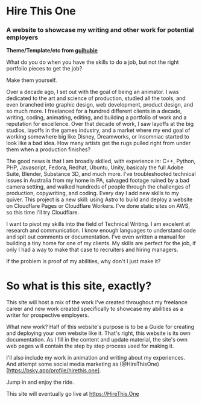 # Hire This One
### A website to showcase my writing and other work for potential employers
**Theme/Template/etc from [guihubie](https://github.com/guihubie/free-astro-templat)**




What do you do when you have the skills to do a job, but not the right portfolio pieces to get the job?


Make them yourself.


Over a decade ago, I set out with the goal of being an animator. I was dedicated to the art and science of production, studied all the tools, and even branched into graphic design, web development, product design, and so much more. I freelanced for a hundred different clients in a decade, writing, coding, animating, editing, and building a portfolio of work and a reputation for excellence. Over that decade of work, I saw layoffs at the big studios, layoffs in the games industry, and a market where my end goal of working somewhere big like Disney, Dreamworks, or Insomniac started to look like a bad idea. How many artists get the rugs pulled right from under them when a production finishes? 


The good news is that I am broadly skilled, with experience in: C++, Python, PHP, Javascript, Fedora, Redhat, Ubuntu, Unity, basicaly the full Adobe Suite, Blender, Substance 3D, and much more. I've troubleshooted technical issues in Australia from my home in PA, salvaged footage ruined by a bad camera setting, and walked hundreds of people through the challenges of production, copywriting, and coding. Every day I add new skills to my quiver. This project is a new skill: using Astro to build and deploy a website on Cloudflare Pages or Cloudflare Workers. I've done static sites on AWS, so this time I'll try Cloudflare.


I want to pivot my skills into the field of Technical Writing. I am excelent at research and communication. I know enough languages to understand code and spit out comments or documentation. I've even written a manual for building a tiny home for one of my clients. My skills are perfect for the job, if only I had a way to make that case to recruiters and hiring managers.


If the problem is proof of my abilities, why don't I just make it?


# So what is this site, exactly?


This site will host a mix of the work I've created throughout my freelance career and new work created specifically to showcase my abilities as a writer for prospective employers.

What new work? Half of this website's purpose is to be a Guide for creating and deploying your own website like it. That's right, this website is its own documentation. As I fill in the content and update material, the site's own web pages will contain the step by step process used for making it.

I'll also include my work in animation and writing about my experiences. And attempt some social media marketing as (@HireThisOne)[https://bsky.app/profile/hirethis.one].

Jump in and enjoy the ride.

This site will eventually go live at [https\://HireThis.One](https://HireThis.One)

